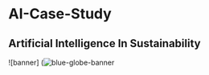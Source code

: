 # AI-Case-Study
## Artificial Intelligence In Sustainability

<p align="center">
  
![banner] (![blue-globe-banner](https://github.com/user-attachments/assets/f1887d8c-e69f-4cf6-b431-be71803e623b)
